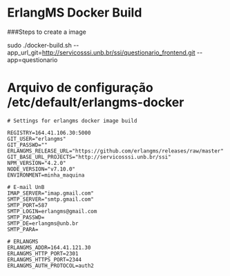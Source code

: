 ErlangMS Docker Build
====


###Steps to create a image

sudo ./docker-build.sh  --app_url_git=http://servicosssi.unb.br/ssi/questionario_frontend.git --app=questionario


# Arquivo de configuração /etc/default/erlangms-docker 

```console
# Settings for erlangms docker image build

REGISTRY=164.41.106.30:5000
GIT_USER="erlangms"
GIT_PASSWD=""
ERLANGMS_RELEASE_URL="https://github.com/erlangms/releases/raw/master"
GIT_BASE_URL_PROJECTS="http://servicosssi.unb.br/ssi"
NPM_VERSION="4.2.0"
NODE_VERSION="v7.10.0"
ENVIRONMENT=minha_maquina

# E-mail UnB 
IMAP_SERVER="imap.gmail.com"
SMTP_SERVER="smtp.gmail.com"
SMTP_PORT=587
SMTP_LOGIN=erlangms@gmail.com
SMTP_PASSWD=
SMTP_DE=erlangms@unb.br
SMTP_PARA=

# ERLANGMS
ERLANGMS_ADDR=164.41.121.30
ERLANGMS_HTTP_PORT=2301
ERLANGMS_HTTPS_PORT=2344
ERLANGMS_AUTH_PROTOCOL=auth2

```

